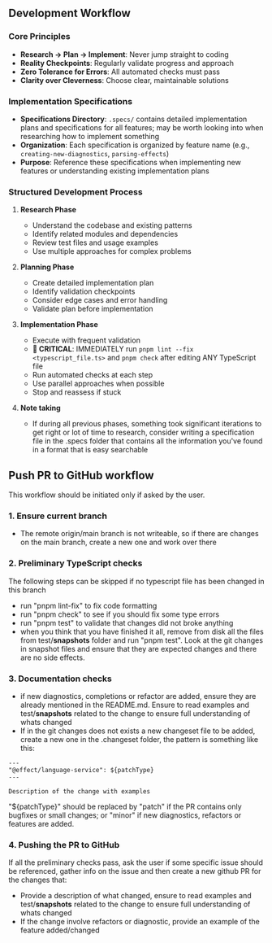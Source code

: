 ## Development Workflow

### Core Principles
- **Research → Plan → Implement**: Never jump straight to coding
- **Reality Checkpoints**: Regularly validate progress and approach
- **Zero Tolerance for Errors**: All automated checks must pass
- **Clarity over Cleverness**: Choose clear, maintainable solutions

### Implementation Specifications
- **Specifications Directory**: `.specs/` contains detailed implementation plans and specifications for all features; may be worth looking into when researching how to implement something
- **Organization**: Each specification is organized by feature name (e.g., `creating-new-diagnostics`, `parsing-effects`)
- **Purpose**: Reference these specifications when implementing new features or understanding existing implementation plans

### Structured Development Process
1. **Research Phase**
   - Understand the codebase and existing patterns
   - Identify related modules and dependencies
   - Review test files and usage examples
   - Use multiple approaches for complex problems

2. **Planning Phase**
   - Create detailed implementation plan
   - Identify validation checkpoints
   - Consider edge cases and error handling
   - Validate plan before implementation

3. **Implementation Phase**
   - Execute with frequent validation
   - **🚨 CRITICAL**: IMMEDIATELY run `pnpm lint --fix <typescript_file.ts>` and `pnpm check` after editing ANY TypeScript file
   - Run automated checks at each step
   - Use parallel approaches when possible
   - Stop and reassess if stuck

4. **Note taking**
   - If during all previous phases, something took significant iterations to get right or lot of time to research, consider writing a specification file in the .specs folder that contains all the information you've found in a format that is easy searchable

## Push PR to GitHub workflow
This workflow should be initiated only if asked by the user.

### 1. Ensure current branch
- The remote origin/main branch is not writeable, so if there are changes on the main branch, create a new one and work over there

### 2. Preliminary TypeScript checks
The following steps can be skipped if no typescript file has been changed in this branch
- run "pnpm lint-fix" to fix code formatting
- run "pnpm check" to see if you should fix some type errors
- run "pnpm test" to validate that changes did not broke anything
- when you think that you have finished it all, remove from disk all the files from test/__snapshots__ folder and run "pnpm test". Look at the git changes in snapshot files and ensure that they are expected changes and there are no side effects.

### 3. Documentation checks
- if new diagnostics, completions or refactor are added, ensure they are already mentioned in the README.md. Ensure to read examples and test/__snapshots__ related to the change to ensure full understanding of whats changed
- If in the git changes does not exists a new changeset file to be added, create a new one in the .changeset folder, the pattern is something like this:
```
---
"@effect/language-service": ${patchType}
---

Description of the change with examples
```

"${patchType}" should be replaced by "patch" if the PR contains only bugfixes or small changes; or "minor" if new diagnostics, refactors or features are added.

### 4. Pushing the PR to GitHub
If all the preliminary checks pass, ask the user if some specific issue should be referenced, gather info on the issue and then create a new github PR for the changes that:
- Provide a description of what changed, ensure to read examples and test/__snapshots__ related to the change to ensure full understanding of whats changed
- If the change involve refactors or diagnostic, provide an example of the feature added/changed
